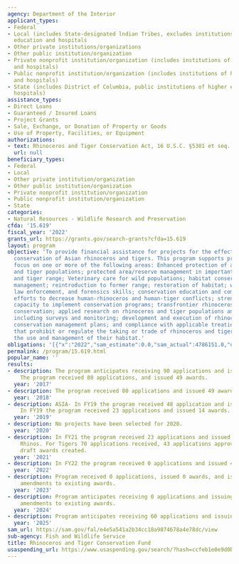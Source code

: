 ```yaml
---
agency: Department of the Interior
applicant_types:
- Federal
- Local (includes State-designated lndian Tribes, excludes institutions of higher
  education and hospitals
- Other private institutions/organizations
- Other public institution/organization
- Private nonprofit institution/organization (includes institutions of higher education
  and hospitals)
- Public nonprofit institution/organization (includes institutions of higher education
  and hospitals)
- State (includes District of Columbia, public institutions of higher education and
  hospitals)
assistance_types:
- Direct Loans
- Guaranteed / Insured Loans
- Project Grants
- Sale, Exchange, or Donation of Property or Goods
- Use of Property, Facilities, or Equipment
authorizations:
- text: Rhinoceros and Tiger Conservation Act, 16 U.S.C. §5301 et seq.
  url: null
beneficiary_types:
- Federal
- Local
- Other private institution/organization
- Other public institution/organization
- Private nonprofit institution/organization
- Public nonprofit institution/organization
- State
categories:
- Natural Resources - Wildlife Research and Preservation
cfda: '15.619'
fiscal_year: '2022'
grants_url: https://grants.gov/search-grants?cfda=15.619
layout: program
objective: 'To provide financial assistance for projects for the effective long-term
  conservation of Asian rhinoceros and tigers. This program supports projects that
  focus on one or more of the following areas: Enhanced protection of at-risk rhinoceros
  and tiger populations; protected area/reserve management in important rhinoceros
  and tiger range; Veterinary care for wild populations; habitat conservation and
  management; reintroduction to former range; restoration of habitat; wildlife inspection,
  law enforcement, and forensics skills; conservation education and community outreach;
  efforts to decrease human-rhinoceros and human-tiger conflicts; strengthening local
  capacity to implement conservation programs; transfrontier rhinoceros and tiger
  conservation; applied research on rhinoceros and tiger populations and their habitats,
  including surveys and monitoring; development and execution of rhinoceros and tiger
  conservation management plans; and compliance with applicable treaties and laws
  that prohibit or regulate the taking or trade of rhinoceros and tigers or regulate
  the use and management of their habitat.'
obligations: '[{"x":"2022","sam_estimate":0.0,"sam_actual":4786151.0,"usa_spending_actual":10063513.08},{"x":"2023","sam_estimate":0.0,"sam_actual":5574878.0,"usa_spending_actual":7732485.54},{"x":"2024","sam_estimate":834820.0,"sam_actual":0.0,"usa_spending_actual":4367505.98}]'
permalink: /program/15.619.html
popular_name: ''
results:
- description: The program anticipates receiving 90 applications and issuing 60 awards.
    The program received 80 applications, and issued 49 awards.
  year: '2017'
- description: The program received 80 applications and issued 49 awards.
  year: '2018'
- description: ASIA- In FY19 the program received 48 application and issues 30 awards.   AFRICA-
    In FY19 the program received 23 applications and issued 14 awards.
  year: '2019'
- description: No projects have been selected for 2020.
  year: '2020'
- description: In FY21 the program received 23 applications and issued 14 awards for
    Rhinos. For Tigers 70 applications received, 43 applications approved, and 40
    draft awards created.
  year: '2021'
- description: In FY22 the program received 0 applications and issued 41 awards.
  year: '2022'
- description: Program received 0 applications, issued 0 awards, and issued 25 financial
    amendments to existing awards.
  year: '2023'
- description: Program anticipates receiving 0 applications and issuing 6 financial
    amendments to existing awards.
  year: '2024'
- description: Program anticipates receiving 60 applications and issuing 20 awards.
  year: '2025'
sam_url: https://sam.gov/fal/e4e5a541a2b34cc18a9874678a4e78dc/view
sub-agency: Fish and Wildlife Service
title: Rhinoceros and Tiger Conservation Fund
usaspending_url: https://www.usaspending.gov/search/?hash=ccfeb1e0e9d0badca1d34f01352112bb
---
```

